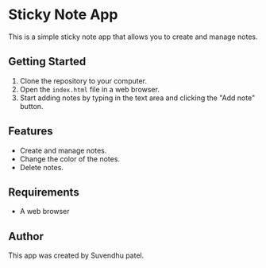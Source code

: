 # Sticky Note App

This is a simple sticky note app that allows you to create and manage notes.

## Getting Started

1. Clone the repository to your computer.
2. Open the `index.html` file in a web browser.
3. Start adding notes by typing in the text area and clicking the "Add note" button.

## Features

* Create and manage notes.
* Change the color of the notes.
* Delete notes.

## Requirements

* A web browser

## Author

This app was created by Suvendhu patel.